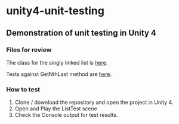 unity4-unit-testing
===================

## Demonstration of unit testing in Unity 4

### Files for review

The class for the singly linked list is [here](https://github.com/mlenton/unity4-sharpunit/blob/master/Assets/Lib/SinglyLinkedList.cs "SinglyLinkedList").

Tests against GetNthLast method are [here](https://github.com/mlenton/unity4-sharpunit/blob/master/Assets/Tests/ListTest.cs "unit tests").

### How to test

1. Clone / download the repository and open the project in Unity 4.
2. Open and Play the ListTest scene
3. Check the Console output for test results.